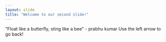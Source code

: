 ```yaml
---
layout: slide
title: "Welcome to our second slide!"
---
```

 "Float like a butterfly, sting like a bee" - prabhu kumar
Use the left arrow to go back!
